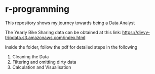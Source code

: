 # r-programming
This repository shows my journey towards being a Data Analyst

The Yearly Bike Sharing data can be obtained at this link:
https://divvy-tripdata.s3.amazonaws.com/index.html

Inside the folder, follow the pdf for detailed steps in the following
1. Cleaning the Data
2. Filtering and omitting dirty data
3. Calculation and Visualisation
